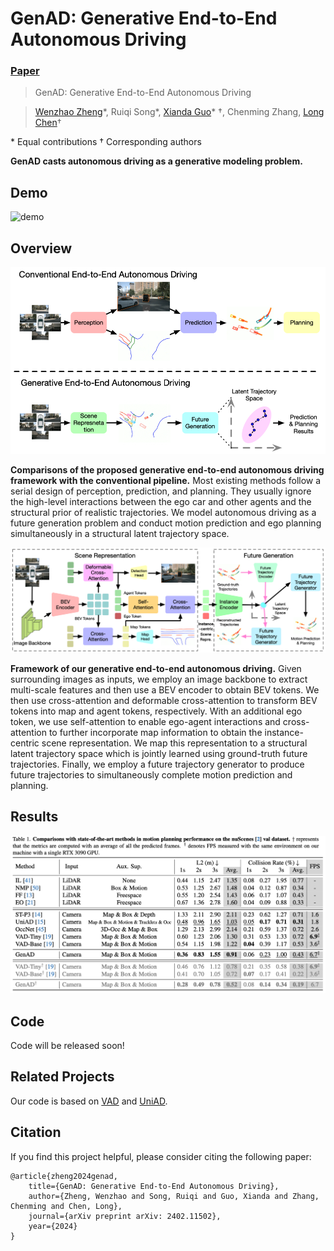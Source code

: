 # GenAD: Generative End-to-End Autonomous Driving

### [Paper](https://arxiv.org/pdf/2402.11502)

> GenAD: Generative End-to-End Autonomous Driving

> [Wenzhao Zheng](https://wzzheng.net/)\*, Ruiqi Song\*, [Xianda Guo](https://scholar.google.com/citations?user=jPvOqgYAAAAJ)\* $\dagger$, Chenming Zhang, [Long Chen](https://scholar.google.com/citations?user=jzvXnkcAAAAJ)$\dagger$

\* Equal contributions $\dagger$ Corresponding authors

**GenAD casts autonomous driving as a generative modeling problem.**

## Demo

![demo](./assets/demo.gif)

## Overview

![comparison](./assets/comparison.png)

**Comparisons of the proposed generative end-to-end autonomous driving framework with the conventional pipeline.** Most existing methods follow a serial design of perception, prediction, and planning. They usually ignore the high-level interactions between the ego car and other agents and the structural prior of realistic trajectories. We model autonomous driving as a future generation problem and conduct motion prediction and ego planning simultaneously in a structural latent trajectory space.

![framework](./assets/framework.png)

**Framework of our generative end-to-end autonomous driving.** Given surrounding images as inputs, we employ an image backbone to extract multi-scale features and then use a BEV encoder to obtain BEV tokens. We then use cross-attention and deformable cross-attention to transform BEV tokens into map and agent tokens, respectively. With an additional ego token, we use self-attention to enable ego-agent interactions and cross-attention to further incorporate map information to obtain the instance-centric scene representation. We map this representation to a structural latent trajectory space which is jointly learned using ground-truth future trajectories. Finally, we employ a future trajectory generator to produce future trajectories to simultaneously complete motion prediction and planning.

## Results

![results](./assets/results.png)

## Code 
Code will be released soon!

## Related Projects

Our code is based on [VAD](https://github.com/hustvl/VAD) and [UniAD](https://github.com/OpenDriveLab/UniAD). 

## Citation

If you find this project helpful, please consider citing the following paper:
```
@article{zheng2024genad,
    title={GenAD: Generative End-to-End Autonomous Driving},
    author={Zheng, Wenzhao and Song, Ruiqi and Guo, Xianda and Zhang, Chenming and Chen, Long},
    journal={arXiv preprint arXiv: 2402.11502},
    year={2024}
}
```
